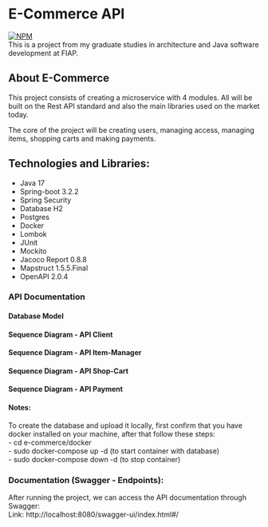 # E-Commerce API
[![NPM](https://img.shields.io/npm/l/react)](https://github.com/gregorydossantos/projeto-sds3/blob/main/LICENSE)
<br/>This is a project from my graduate studies in architecture and Java software development at FIAP.

## About E-Commerce
This project consists of creating a microservice with 4 modules. All will be built on the Rest API standard and also the
main libraries used on the market today.

The core of the project will be creating users, managing access, managing items, shopping carts and making payments.

## Technologies and Libraries:
- Java 17
- Spring-boot 3.2.2
- Spring Security
- Database H2
- Postgres
- Docker
- Lombok
- JUnit
- Mockito
- Jacoco Report 0.8.8 
- Mapstruct 1.5.5.Final
- OpenAPI 2.0.4

### API Documentation
#### Database Model
#### Sequence Diagram - API Client
#### Sequence Diagram - API Item-Manager
#### Sequence Diagram - API Shop-Cart
#### Sequence Diagram - API Payment
#### Notes:
To create the database and upload it locally, first confirm that you have docker installed on your machine, after that 
follow these steps:
<br/> - cd e-commerce/docker
<br/> - sudo docker-compose up -d (to start container with database)
<br/> - sudo docker-compose down -d (to stop container)

### Documentation (Swagger - Endpoints):
After running the project, we can access the API documentation through Swagger: <br/>
Link: http://localhost:8080/swagger-ui/index.html#/